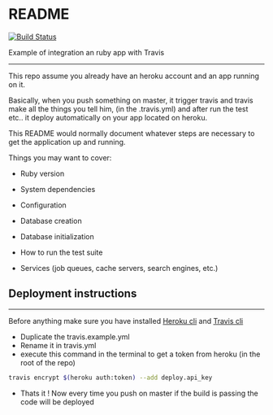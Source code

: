 # README

[![Build Status](https://travis-ci.org/CMarzin/ruby-h4.svg?branch=master)](https://travis-ci.org/CMarzin/ruby-h4)

Example of integration an ruby app with Travis
___


This repo assume you already have an heroku account and an app running on it.


Basically, when you push something on master, it trigger travis and travis make all the things you tell him, (in the .travis.yml) and after run the test etc.. it deploy automatically on your app located on heroku.

This README would normally document whatever steps are necessary to get the
application up and running.

Things you may want to cover:

* Ruby version

* System dependencies

* Configuration

* Database creation

* Database initialization

* How to run the test suite

* Services (job queues, cache servers, search engines, etc.)

## Deployment instructions
___
Before anything make sure you have installed [Heroku cli]('https://devcenter.heroku.com/articles/heroku-cli') and [Travis cli](https://github.com/travis-ci/travis.rb#installation)
 - Duplicate the travis.example.yml
 - Rename it in travis.yml
 - execute this command in the terminal to get a token from heroku (in the root of the repo)
 ```sh
travis encrypt $(heroku auth:token) --add deploy.api_key
 ```
- Thats it ! Now every time you push on master if the build is passing the code will be deployed